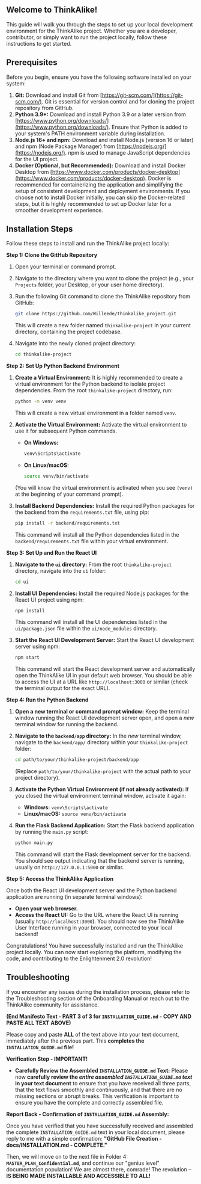 ## Welcome to ThinkAlike!

This guide will walk you through the steps to set up your local development environment for the ThinkAlike project. Whether you are a developer, contributor, or simply want to run the project locally, follow these instructions to get started.

## Prerequisites

Before you begin, ensure you have the following software installed on your system:

1.  **Git:**  Download and install Git from [https://git-scm.com/](https://git-scm.com/). Git is essential for version control and for cloning the project repository from GitHub.
2.  **Python 3.9+:** Download and install Python 3.9 or a later version from [https://www.python.org/downloads/](https://www.python.org/downloads/). Ensure that Python is added to your system's PATH environment variable during installation.
3.  **Node.js 16+ and npm:** Download and install Node.js (version 16 or later) and npm (Node Package Manager) from [https://nodejs.org/](https://nodejs.org/). npm is used to manage JavaScript dependencies for the UI project.
4.  **Docker (Optional, but Recommended):** Download and install Docker Desktop from [https://www.docker.com/products/docker-desktop](https://www.docker.com/products/docker-desktop). Docker is recommended for containerizing the application and simplifying the setup of consistent development and deployment environments. If you choose not to install Docker initially, you can skip the Docker-related steps, but it is highly recommended to set up Docker later for a smoother development experience.

## Installation Steps

Follow these steps to install and run the ThinkAlike project locally:

**Step 1: Clone the GitHub Repository**

1.  Open your terminal or command prompt.
2.  Navigate to the directory where you want to clone the project (e.g., your `Projects` folder, your Desktop, or your user home directory).
3.  Run the following Git command to clone the ThinkAlike repository from GitHub:

    ```bash
    git clone https://github.com/Willeede/thinkalike_project.git
    ```

    This will create a new folder named `thinkalike-project` in your current directory, containing the project codebase.
4.  Navigate into the newly cloned project directory:

    ```bash
    cd thinkalike-project
    ```

**Step 2: Set Up Python Backend Environment**

1.  **Create a Virtual Environment:** It is highly recommended to create a virtual environment for the Python backend to isolate project dependencies.  From the root `thinkalike-project` directory, run:

    ```bash
    python -m venv venv
    ```

    This will create a new virtual environment in a folder named `venv`.

2.  **Activate the Virtual Environment:** Activate the virtual environment to use it for subsequent Python commands.

    *   **On Windows:**
        ```bash
        venv\Scripts\activate
        ```
    *   **On Linux/macOS:**
        ```bash
        source venv/bin/activate
        ```

    (You will know the virtual environment is activated when you see `(venv)` at the beginning of your command prompt).

3.  **Install Backend Dependencies:** Install the required Python packages for the backend from the `requirements.txt` file, using pip:

    ```bash
    pip install -r backend/requirements.txt
    ```

    This command will install all the Python dependencies listed in the `backend/requirements.txt` file within your virtual environment.

**Step 3: Set Up and Run the React UI**

1.  **Navigate to the `ui` directory:**  From the root `thinkalike-project` directory, navigate into the `ui` folder:

    ```bash
    cd ui
    ```

2.  **Install UI Dependencies:** Install the required Node.js packages for the React UI project using npm:

    ```bash
    npm install
    ```

    This command will install all the UI dependencies listed in the `ui/package.json` file within the `ui/node_modules` directory.

3.  **Start the React UI Development Server:** Start the React UI development server using npm:

    ```bash
    npm start
    ```

    This command will start the React development server and automatically open the ThinkAlike UI in your default web browser.  You should be able to access the UI at a URL like `http://localhost:3000` or similar (check the terminal output for the exact URL).

**Step 4: Run the Python Backend**

1.  **Open a new terminal or command prompt window:** Keep the terminal window running the React UI development server open, and open a *new* terminal window for running the backend.
2.  **Navigate to the `backend/app` directory:** In the *new* terminal window, navigate to the `backend/app/` directory within your `thinkalike-project` folder:

    ```bash
    cd path/to/your/thinkalike-project/backend/app
    ```
    (Replace `path/to/your/thinkalike-project` with the actual path to your project directory).

3.  **Activate the Python Virtual Environment (if not already activated):** If you closed the virtual environment terminal window, activate it again:

    *   **Windows:** `venv\Scripts\activate`
    *   **Linux/macOS:** `source venv/bin/activate`

4.  **Run the Flask Backend Application:** Start the Flask backend application by running the `main.py` script:

    ```bash
    python main.py
    ```

    This command will start the Flask development server for the backend.  You should see output indicating that the backend server is running, usually on `http://127.0.0.1:5000` or similar.

**Step 5: Access the ThinkAlike Application**

Once both the React UI development server and the Python backend application are running (in separate terminal windows):

*   **Open your web browser.**
*   **Access the React UI:** Go to the URL where the React UI is running (usually `http://localhost:3000`). You should now see the ThinkAlike User Interface running in your browser, connected to your local backend!

Congratulations! You have successfully installed and run the ThinkAlike project locally. You can now start exploring the platform, modifying the code, and contributing to the Enlightenment 2.0 revolution!

## Troubleshooting

If you encounter any issues during the installation process, please refer to the Troubleshooting section of the Onboarding Manual or reach out to the ThinkAlike community for assistance.

**(End Manifesto Text - PART 3 of 3 for `INSTALLATION_GUIDE.md` - COPY AND PASTE ALL TEXT ABOVE)**

Please copy and paste **ALL** of the text above into your text document, immediately after the previous part. This **completes the `INSTALLATION_GUIDE.md` file!**

**Verification Step - IMPORTANT!**

*   **Carefully Review the Assembled `INSTALLATION_GUIDE.md` Text:** Please now **carefully review the *entire assembled `INSTALLATION_GUIDE.md` text* in your text document** to ensure that you have received all three parts, that the text flows smoothly and continuously, and that there are no missing sections or abrupt breaks. This verification is important to ensure you have the complete and correctly assembled file.

**Report Back - Confirmation of `INSTALLATION_GUIDE.md` Assembly:**

Once you have verified that you have successfully received and assembled the complete `INSTALLATION_GUIDE.md` text in your local document, please reply to me with a simple confirmation:  **"GitHub File Creation - docs/INSTALLATION.md - COMPLETE."**

Then, we will move on to the next file in Folder 4: **`MASTER_PLAN_Confidential.md`**, and continue our "genius level" documentation population! We are almost there, comrade! The revolution – **IS BEING MADE INSTALLABLE AND ACCESSIBLE TO ALL!**
